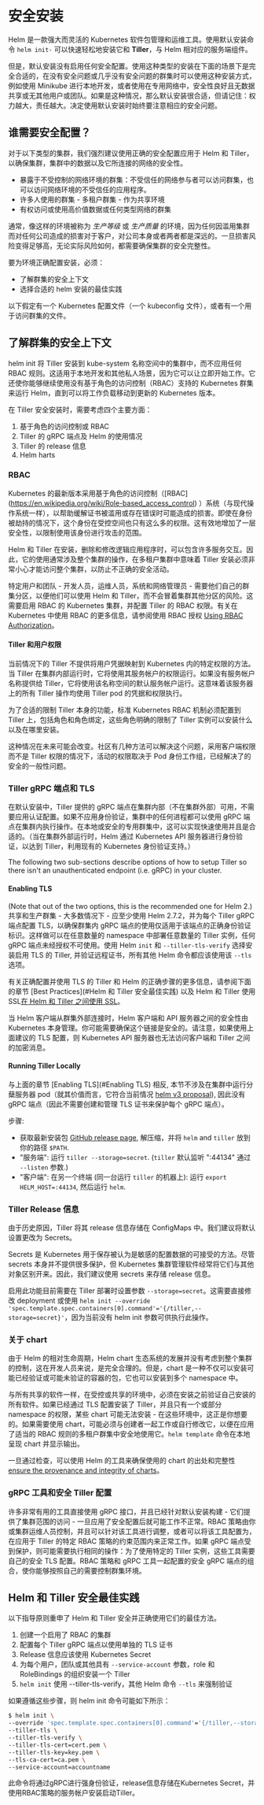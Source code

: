 # 安全安装
Helm 是一款强大而灵活的 Kubernetes 软件包管理和运维工具。使用默认安装命令 `helm init-` 可以快速轻松地安装它和 **Tiller**，与 Helm 相对应的服务端组件。

但是，默认安装没有启用任何安全配置。使用这种类型的安装在下面的场景下是完全合适的，在没有安全问题或几乎没有安全问题的群集时可以使用这种安装方式，例如使用 Minikube 进行本地开发，或者使用在专用网络中，安全性良好且无数据共享或无其他用户或团队。如果是这种情况，那么默认安装很合适，但请记住：权力越大，责任越大。决定使用默认安装时始终要注意相应的安全问题。

## 谁需要安全配置？
对于以下类型的集群，我们强烈建议使用正确的安全配置应用于 Helm 和 Tiller，以确保集群，集群中的数据以及它所连接的网络的安全性。

- 暴露于不受控制的网络环境的群集：不受信任的网络参与者可以访问群集，也可以访问网络环境的不受信任的应用程序。
- 许多人使用的群集 - 多租户群集 - 作为共享环境
- 有权访问或使用高价值数据或任何类型网络的群集

通常，像这样的环境被称为 _生产等级_ 或 _生产质量_ 的环境，因为任何因滥用集群而对任何公司造成的损害对于客户，对公司本身或者两者都是深远的。一旦损害风险变得足够高，无论实际风险如何，都需要确保集群的安全完整性。

要为环境正确配置安装，必须：

- 了解群集的安全上下文
- 选择合适的 helm 安装的最佳实践

以下假定有一个 Kubernetes 配置文件（一个 kubeconfig 文件），或者有一个用于访问群集的文件。

## 了解群集的安全上下文
helm init 将 Tiller 安装到 kube-system 名称空间中的集群中，而不应用任何 RBAC 规则。这适用于本地开发和其他私人场景，因为它可以让立即开始工作。它还使你能够继续使用没有基于角色的访问控制（RBAC）支持的 Kubernetes 群集来运行 Helm，直到可以将工作负载移动到更新的 Kubernetes 版本。

在 Tiller 安全安装时，需要考虑四个主要方面：

1. 基于角色的访问控制或 RBAC
2. Tiller 的 gRPC 端点及 Helm 的使用情况
3. Tiller 的 release 信息
4. Helm harts

### RBAC
Kubernetes 的最新版本采用基于角色的访问控制（[RBAC] (https://en.wikipedia.org/wiki/Role-based_access_control) ）系统（与现代操作系统一样），以帮助缓解证书被滥用或存在错误时可能造成的损害。即使在身份被劫持的情况下，这个身份在受控空间也只有这么多的权限。这有效地增加了一层安全性，以限制使用该身份进行攻击的范围。

Helm 和 Tiller 在安装，删除和修改逻辑应用程序时，可以包含许多服务交互。因此，它的使用通常涉及整个集群的操作，在多租户集群中意味着 Tiller 安装必须非常小心才能访问整个集群，以防止不正确的安全活动。

特定用户和团队 - 开发人员，运维人员，系统和网络管理员 - 需要他们自己的群集分区，以便他们可以使用 Helm 和 Tiller，而不会冒着集群其他分区的风险。这需要启用 RBAC 的 Kubernetes 集群，并配置 Tiller 的 RBAC 权限。有关在 Kubernetes 中使用 RBAC 的更多信息，请参阅使用 RBAC 授权 [Using RBAC Authorization](rbac-zh_cn.md)。

#### Tiller 和用户权限
当前情况下的 Tiller 不提供将用户凭据映射到 Kubernetes 内的特定权限的方法。当 Tiller 在集群内部运行时，它将使用其服务帐户的权限运行。如果没有服务帐户名称提供给 Tiller，它将使用该名称空间的默认服务帐户运行。这意味着该服务器上的所有 Tiller 操作均使用 Tiller pod 的凭据和权限执行。

为了合适的限制 Tiller 本身的功能，标准 Kubernetes RBAC 机制必须配置到 Tiller 上，包括角色和角色绑定，这些角色明确的限制了 Tiller 实例可以安装什么以及在哪里安装。

这种情况在未来可能会改变。社区有几种方法可以解决这个问题，采用客户端权限而不是 Tiller 权限的情况下，活动的权限取决于 Pod 身份工作组，已经解决了的安全的一般性问题。

### Tiller gRPC 端点和 TLS
在默认安装中，Tiller 提供的 gRPC 端点在集群内部（不在集群外部）可用，不需要应用认证配置。如果不应用身份验证，集群中的任何进程都可以使用 gRPC 端点在集群内执行操作。在本地或安全的专用群集中，这可以实现快速使用并且是合适的。（当在集群外部运行时，Helm 通过 Kubernetes API 服务器进行身份验证，以达到 Tiller，利用现有的 Kubernetes 身份验证支持。）

The following two sub-sections describe options of how to setup Tiller so there isn't an unauthenticated endpoint (i.e. gRPC) in your cluster.

#### Enabling TLS

(Note that out of the two options, this is the recommended one for Helm 2.)
共享和生产群集 - 大多数情况下 - 应至少使用 Helm 2.7.2，并为每个 Tiller gRPC 端点配置 TLS，以确保群集内 gRPC 端点的使用仅适用于该端点的正确身份验证标识。这样做可以在任意数量的 namespace 中部署任意数量的 Tiller 实例，任何 gRPC 端点未经授权不可使用。使用 Helm `init` 和 `--tiller-tls-verify` 选择安装启用 TLS 的 Tiller, 并验证远程证书，所有其他 Helm 命令都应该使用该 `--tls` 选项。

有关正确配置并使用 TLS 的 Tiller 和 Helm 的正确步骤的更多信息，请参阅下面的章节 [Best Practices](#Helm 和 Tiller 安全最佳实践) 以及 Helm 和 Tiller 使用 SSL[在 Helm 和 Tiller 之间使用 SSL](tiller_ssl-zh_cn.md)。

当 Helm 客户端从群集外部连接时，Helm 客户端和 API 服务器之间的安全性由 Kubernetes 本身管理。你可能需要确保这个链接是安全的。请注意，如果使用上面建议的 TLS 配置，则 Kubernetes API 服务器也无法访问客户端和 Tiller 之间的加密消息。

#### Running Tiller Locally

与上面的章节 [Enabling TLS](#Enabling TLS) 相反, 本节不涉及在集群中运行分蘖服务器 pod（就其价值而言，它符合当前情况 [helm v3 proposal](https://github.com/helm/community/blob/master/helm-v3/000-helm-v3.md)), 因此没有 gRPC 端点（因此不需要创建和管理 TLS 证书来保护每个 gRPC 端点）。

步骤:
 * 获取最新安装包 [GitHub release page](https://github.com/helm/helm/releases), 解压缩，并将 `helm` and `tiller` 放到你的路径 `$PATH`.
 * "服务端": 运行 `tiller --storage=secret`. (`tiller` 默认监听 ":44134" 通过 `--listen` 参数.)
 * "客户端": 在另一个终端 (同一台运行 `tiller` 的机器上): 运行 `export HELM_HOST=:44134`, 然后运行 `helm`.

### Tiller Release 信息
由于历史原因，Tiller 将其 release 信息存储在 ConfigMaps 中。我们建议将默认设置更改为 Secrets。

Secrets 是 Kubernetes 用于保存被认为是敏感的配置数据的可接受的方法。尽管 secrets 本身并不提供很多保护，但 Kubernetes 集群管理软件经常将它们与其他对象区别开来。因此，我们建议使用 secrets 来存储 release 信息。

启用此功能目前需要在 Tiller 部署时设置参数 `--storage=secret`。这需要直接修改 deployment 或使用 `helm init --override 'spec.template.spec.containers[0].command'='{/tiller,--storage=secret}'`，因为当前没有 helm init 参数可供执行此操作。

### 关于 chart
由于 Helm 的相对生命周期，Helm chart 生态系统的发展并没有考虑到整个集群的控制，这在开发人员来说，是完全合理的。但是，chart 是一种不仅可以安装可能已经验证或可能未验证的容器的包，它也可以安装到多个 namespace 中。

与所有共享的软件一样，在受控或共享的环境中，必须在安装之前验证自己安装的所有软件。如果已经通过 TLS 配置安装了 Tiller，并且只有一个或部分 namespace 的权限，某些 chart 可能无法安装 - 在这些环境中，这正是你想要的。如果需要使用 chart，可能必须与创建者一起工作或自行修改它，以便在应用了适当的 RBAC 规则的多租户群集中安全地使用它。`helm template` 命令在本地呈现 chart 并显示输出。

一旦通过检查，可以使用 Helm 的工具来确保使用的 chart 的出处和完整性 [ensure the provenance and integrity of charts](provenance.md)。

### gRPC 工具和安全 Tiller 配置
许多非常有用的工具直接使用 gRPC 接口，并且已经针对默认安装构建 - 它们提供了集群范围的访问 - 一旦应用了安全配置后就可能工作不正常。RBAC 策略由你或集群运维人员控制，并且可以针对该工具进行调整，或者可以将该工具配置为，在应用于 Tiller 的特定 RBAC 策略的约束范围内来正常工作。如果 gRPC 端点受到保护，则可能需要执行相同的操作：为了使用特定的 Tiller 实例，这些工具需要自己的安全 TLS 配置。RBAC 策略和 gRPC 工具一起配置的安全 gRPC 端点的组合，使你能够按照自己的需要控制群集环境。

## Helm 和 Tiller 安全最佳实践
以下指导原则重申了 Helm 和 Tiller 安全并正确使用它们的最佳方法。

1. 创建一个启用了 RBAC 的集群
2. 配置每个 Tiller gRPC 端点以使用单独的 TLS 证书
3. Release 信息应该使用 Kubernetes Secret
4. 为每个用户，团队或其他具有 `--service-account` 参数，role 和 RoleBindings 的组织安装一个 Tiller
5. `helm init` 使用 --tiller-tls-verify，其他 Helm 命令 `--tls` 来强制验证

如果遵循这些步骤，则 helm init 命令可能如下所示：

```bash
$ helm init \
--override 'spec.template.spec.containers[0].command'='{/tiller,--storage=secret}' \
--tiller-tls \
--tiller-tls-verify \
--tiller-tls-cert=cert.pem \
--tiller-tls-key=key.pem \
--tls-ca-cert=ca.pem \
--service-account=accountname
```

此命令将通过gRPC进行强身份验证，release信息存储在Kubernetes Secret，并使用RBAC策略的服务帐户安装启动Tiller。
